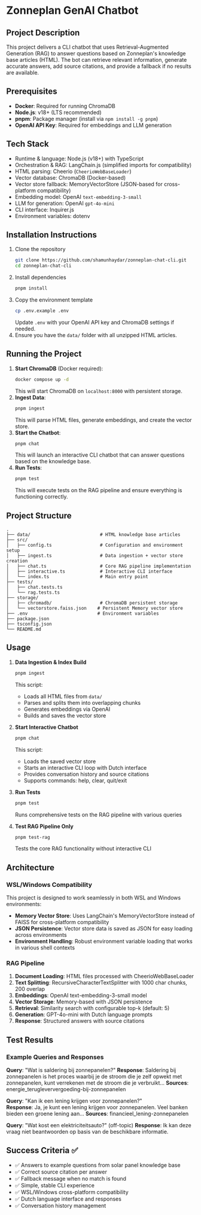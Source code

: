 # Zonneplan GenAI Chatbot

## Project Description
This project delivers a CLI chatbot that uses Retrieval-Augmented Generation (RAG) to answer questions based on Zonneplan's knowledge base articles (HTML). The bot can retrieve relevant information, generate accurate answers, add source citations, and provide a fallback if no results are available.

## Prerequisites
- **Docker**: Required for running ChromaDB
- **Node.js**: v18+ (LTS recommended)
- **pnpm**: Package manager (install via `npm install -g pnpm`)
- **OpenAI API Key**: Required for embeddings and LLM generation

## Tech Stack
- Runtime & language: Node.js (v18+) with TypeScript
- Orchestration & RAG: LangChain.js (simplified imports for compatibility)
- HTML parsing: Cheerio (`CheerioWebBaseLoader`)
- Vector database: ChromaDB (Docker-based)
- Vector store fallback: MemoryVectorStore (JSON-based for cross-platform compatibility)
- Embedding model: OpenAI `text-embedding-3-small`
- LLM for generation: OpenAI `gpt-4o-mini`
- CLI interface: Inquirer.js
- Environment variables: dotenv


## Installation Instructions
1. Clone the repository
   ```bash
   git clone https://github.com/shamunhaydar/zonneplan-chat-cli.git
   cd zonneplan-chat-cli
   ```
2. Install dependencies
   ```bash
   pnpm install
   ```
3. Copy the environment template
   ```bash
   cp .env.example .env
   ```
   Update `.env` with your OpenAI API key and ChromaDB settings if needed.
4. Ensure you have the `data/` folder with all unzipped HTML articles.

## Running the Project
1. **Start ChromaDB** (Docker required):
   ```bash
   docker compose up -d
   ```
   This will start ChromaDB on `localhost:8000` with persistent storage.
2. **Ingest Data**:
   ```bash
   pnpm ingest
   ```
   This will parse HTML files, generate embeddings, and create the vector store.
3. **Start the Chatbot**:
   ```bash
   pnpm chat
   ```
   This will launch an interactive CLI chatbot that can answer questions based on the knowledge base.
4. **Run Tests**:
   ```bash
   pnpm test
   ```
   This will execute tests on the RAG pipeline and ensure everything is functioning correctly.

## Project Structure
```
.
├── data/                          # HTML knowledge base articles
├── src/
│   ├── config.ts                  # Configuration and environment setup
│   ├── ingest.ts                  # Data ingestion + vector store creation
│   ├── chat.ts                    # Core RAG pipeline implementation
│   ├── interactive.ts             # Interactive CLI interface
│   └── index.ts                   # Main entry point
├── tests/
│   ├── chat.tests.ts
│   └── rag.tests.ts
├── storage/
│   ├── chromadb/                  # ChromaDB persistent storage
│   └── vectorstore.faiss.json    # Persistent Memory vector store
├── .env                          # Environment variables
├── package.json
├── tsconfig.json
└── README.md
```

## Usage
1. **Data Ingestion & Index Build**
   ```bash
   pnpm ingest
   ```
   This script:
   - Loads all HTML files from `data/`
   - Parses and splits them into overlapping chunks
   - Generates embeddings via OpenAI
   - Builds and saves the vector store

2. **Start Interactive Chatbot**
   ```bash
   pnpm chat
   ```
   This script:
   - Loads the saved vector store
   - Starts an interactive CLI loop with Dutch interface
   - Provides conversation history and source citations
   - Supports commands: help, clear, quit/exit

3. **Run Tests**
   ```bash
   pnpm test
   ```
   Runs comprehensive tests on the RAG pipeline with various queries

4. **Test RAG Pipeline Only**
   ```bash
   pnpm test-rag
   ```
   Tests the core RAG functionality without interactive CLI

## Architecture

### WSL/Windows Compatibility
This project is designed to work seamlessly in both WSL and Windows environments:
- **Memory Vector Store**: Uses LangChain's MemoryVectorStore instead of FAISS for cross-platform compatibility
- **JSON Persistence**: Vector store data is saved as JSON for easy loading across environments
- **Environment Handling**: Robust environment variable loading that works in various shell contexts

### RAG Pipeline
1. **Document Loading**: HTML files processed with CheerioWebBaseLoader
2. **Text Splitting**: RecursiveCharacterTextSplitter with 1000 char chunks, 200 overlap
3. **Embeddings**: OpenAI text-embedding-3-small model
4. **Vector Storage**: Memory-based with JSON persistence
5. **Retrieval**: Similarity search with configurable top-k (default: 5)
6. **Generation**: GPT-4o-mini with Dutch language prompts
7. **Response**: Structured answers with source citations

## Test Results

### Example Queries and Responses

**Query**: "Wat is saldering bij zonnepanelen?"
**Response**: Saldering bij zonnepanelen is het proces waarbij je de stroom die je zelf opwekt met zonnepanelen, kunt verrekenen met de stroom die je verbruikt...
**Sources**: energie_terugleververgoeding-bij-zonnepanelen

**Query**: "Kan ik een lening krijgen voor zonnepanelen?"  
**Response**: Ja, je kunt een lening krijgen voor zonnepanelen. Veel banken bieden een groene lening aan...
**Sources**: financieel_lening-zonnepanelen

**Query**: "Wat kost een elektriciteitsauto?" (off-topic)
**Response**: Ik kan deze vraag niet beantwoorden op basis van de beschikbare informatie.

## Success Criteria ✅
- ✅ Answers to example questions from solar panel knowledge base
- ✅ Correct source citation per answer  
- ✅ Fallback message when no match is found
- ✅ Simple, stable CLI experience
- ✅ WSL/Windows cross-platform compatibility
- ✅ Dutch language interface and responses
- ✅ Conversation history management